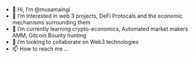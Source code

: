 - 👋 Hi, I’m @musamaingi
- 👀 I’m interested in web 3 projects, DeFi Protocals and the economic mechanisms surrounding them
- 🌱 I’m currently learning crypto-economics, Automated market makers AMM, Gitcoin Bounty hunting
- 💞️ I’m looking to collaborate on Web3 technologies
- 📫 How to reach me ...

<!---
musamaingi/musamaingi is a ✨ special ✨ repository because its `README.md` (this file) appears on your GitHub profile.
You can click the Preview link to take a look at your changes.
--->
